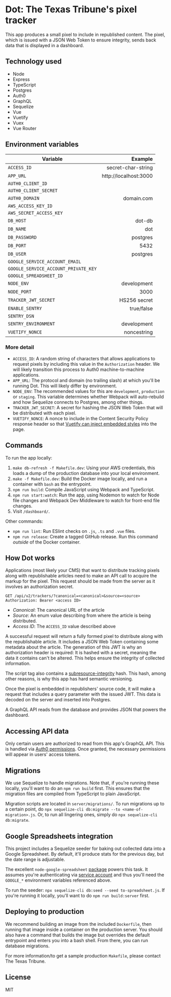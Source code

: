 # Dot: The Texas Tribune's pixel tracker

This app produces a small pixel to include in republished content. The pixel, which is issued with a JSON Web Token to ensure integrity, sends back data that is displayed in a dashboard.

## Technology used

- Node
- Express
- TypeScript
- Postgres
- Auth0
- GraphQL
- Sequelize
- Vue
- Vuetify
- Vuex
- Vue Router

## Environment variables

| Variable                             |               Example |
| ------------------------------------ | --------------------: |
| `ACCESS_ID`                          |    secret-char-string |
| `APP_URL`                            | http://localhost:3000 |
| `AUTH0_CLIENT_ID`                    |                       |
| `AUTH0_CLIENT_SECRET`                |                       |
| `AUTH0_DOMAIN`                       |            domain.com |
| `AWS_ACCESS_KEY_ID`                  |                       |
| `AWS_SECRET_ACCESS_KEY`              |                       |
| `DB_HOST`                            |                dot-db |
| `DB_NAME`                            |                   dot |
| `DB_PASSWORD`                        |              postgres |
| `DB_PORT`                            |                  5432 |
| `DB_USER`                            |              postgres |
| `GOOGLE_SERVICE_ACCOUNT_EMAIL`       |                       |
| `GOOGLE_SERVICE_ACCOUNT_PRIVATE_KEY` |                       |
| `GOOGLE_SPREADSHEET_ID`              |                       |
| `NODE_ENV`                           |           development |
| `NODE_PORT`                          |                  3000 |
| `TRACKER_JWT_SECRET`                 |          HS256 secret |
| `ENABLE_SENTRY`                      |            true/false |
| `SENTRY_DSN`                         |                       |
| `SENTRY_ENVIRONMENT`                 |           development |
| `VUETIFY_NONCE`                      |           noncestring |

### More detail

- `ACCESS_ID`: A random string of characters that allows applications to request pixels by including this value in the `Authorization` header. We will likely transition this process to Auth0 machine-to-machine applications.
- `APP_URL`: The protocol and domain (no trailing slash) at which you'll be running Dot. This will likely differ by environment.
- `NODE_ENV`: The recommended values for this are `development`, `production` or `staging`. This variable determines whether Webpack will auto-rebuild and how Sequelize connects to Postgres, among other things.
- `TRACKER_JWT_SECRET`: A secret for hashing the JSON Web Token that will be distributed with each pixel.
- `VUETIFY_NONCE`: A nonce to include in the Content Security Policy response header so that [Vuetify can inject embedded styles](https://vuetifyjs.com/en/customization/th%C3%A8me/#csp-nonce) into the page.

## Commands

To run the app locally:

1. `make db-refresh -f Makefile.dev`: Using your AWS credentials, this loads a dump of the production database into your local environment.
2. `make -f Makefile.dev`: Build the Docker image locally, and run a container with `bash` as the entrypoint.
3. `npm run build`: Compile JavaScript using Webpack and TypeScript.
4. `npm run start:watch`: Run the app, using Nodemon to watch for Node file changes and Webpack Dev Middleware to watch for front-end file changes.
5. Visit `/dashboard/`.

Other commands:

- `npm run lint`: Run ESlint checks on `.js`, `.ts` and `.vue` files.
- `npm run release`: Create a tagged GitHub release. Run this command _outside_ of the Docker container.

## How Dot works

Applications (most likely your CMS) that want to distribute tracking pixels along with republishable articles need to make an API call to acquire the markup for the pixel. This request should be made from the server as it involves an authorization secret.

```
GET /api/v2/trackers/?canonical=<canonical>&source=<source>
Authorization: Bearer <access ID>
```

- _Canonical_: The canonical URL of the article
- _Source_: An enum value describing from where the article is being distributed.
- _Access ID_: The `ACCESS_ID` value described above

A successful request will return a fully formed pixel to distribute along with the republishable article. It includes a JSON Web Token containing some metadata about the article. The generation of this JWT is why an authorization header is required: It is hashed with a secret, meaning the data it contains can't be altered. This helps ensure the integrity of collected information.

The script tag also contains a [subresource-integrity](https://developer.mozilla.org/en-US/docs/Web/Security/Subresource_Integrity) hash. This hash, among other reasons, is why this app has hard semantic versioning.

Once the pixel is embedded in republishers' source code, it will make a request that includes a query parameter with the issued JWT. This data is decoded on the server and inserted into Postgres.

A GraphQL API reads from the database and provides JSON that powers the dashboard.

## Accessing API data

Only certain users are authorized to read from this app's GraphQL API. This is handled via [Auth0 permissions](https://auth0.com/docs/authorization/guides/manage-permissions). Once granted, the necessary permissions will appear in users' access tokens.

## Migrations

We use Sequelize to handle migrations. Note that, if you're running these locally, you'll want to do an `npm run build` first. This ensures that the migration files are compiled from TypeScript to plain JavaScript.

Migration scripts are located in `server/migrations/`. To run migrations up to a certain point, do `npx sequelize-cli db:migrate --to <name-of-migration>.js`. Or, to run all lingering ones, simply do `npx sequelize-cli db:migrate`.

## Google Spreadsheets integration

This project includes a Sequelize seeder for baking out collected data into a Google Spreadsheet. By default, it'll produce stats for the previous day, but the date range is adjustable.

The excellent `node-google-spreadsheet` [package](https://theoephraim.github.io/node-google-spreadsheet/#/) powers this task. It assumes you're authenticating via [service account](https://theoephraim.github.io/node-google-spreadsheet/#/getting-started/authentication?id=service-account) and thus you'll need the `GOOGLE_*` environment variables referenced above.

To run the seeder: `npx sequelize-cli db:seed --seed to-spreadsheet.js`. If you're running it locally, you'll want to do `npm run build:server` first.

## Deploying to production

We recommend building an image from the included `Dockerfile`, then running that image inside a container on the production server. You should also have a command that builds the image but overrides the default entrypoint and enters you into a bash shell. From there, you can run database migrations.

For more information/to get a sample production `Makefile`, please contact The Texas Tribune.

## License

MIT

